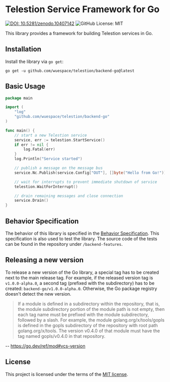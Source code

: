 # Telestion Service Framework for Go

[![DOI: 10.5281/zenodo.10407142](https://zenodo.org/badge/DOI/10.5281/zenodo.10407142.svg)](https://doi.org/10.5281/zenodo.10407142)
![GitHub License: MIT](https://img.shields.io/github/license/wuespace/telestion)

This library provides a framework for building Telestion services in Go.

## Installation

Install the library via `go get`:

```shell
go get -u github.com/wuespace/telestion/backend-go@latest
```

## Basic Usage

```go
package main

import (
	"log"
	"github.com/wuespace/telestion/backend-go"
)

func main() {
	// start a new Telestion service
	service, err := telestion.StartService()
	if err != nil {
		log.Fatal(err)
	}
	log.Println("Service started")

	// publish a message on the message bus
	service.Nc.Publish(service.Config["OUT"], []byte("Hello from Go!"))

	// wait for interrupts to prevent immediate shutdown of service
	telestion.WaitForInterrupt()

	// drain remaining messages and close connection
	service.Drain()
}

```

## Behavior Specification

The behavior of this library is specified in
the [Behavior Specification](https://docs.telestion.wuespace.de/Backend%20Development/service-behavior/).
This specification is also used to test the library.
The source code of the tests can be found in the repository under `/backend-features`.

## Releasing a new version

To release a new version of the Go library, a special tag has to be created next to the main release tag. For example, if the released version tag is `v1.0.0-alpha.0`, a second tag (prefixed with the subdirectory) has to be created: `backend-go/v1.0.0-alpha.0`. Otherwise, the Go package registry doesn't detect the new version.

> If a module is defined in a subdirectory within the repository, that is, the module subdirectory portion of the module path is not empty, then each tag name must be prefixed with the module subdirectory, followed by a slash. For example, the module golang.org/x/tools/gopls is defined in the gopls subdirectory of the repository with root path golang.org/x/tools. The version v0.4.0 of that module must have the tag named gopls/v0.4.0 in that repository.

-- https://go.dev/ref/mod#vcs-version

## License

This project is licensed under the terms of the [MIT license](LICENSE).
